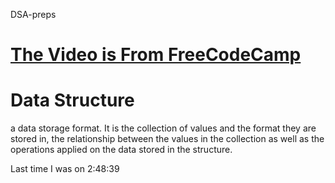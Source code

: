  DSA-preps
 
# [The Video is From FreeCodeCamp](https://www.youtube.com/watch?v=8hly31xKli0&t=9377s)

# Data Structure

a data storage format. It is the collection of values and the format they are stored in, the relationship between the values in the collection as well as the operations applied on the data stored in the structure.

Last time I was on 2:48:39
